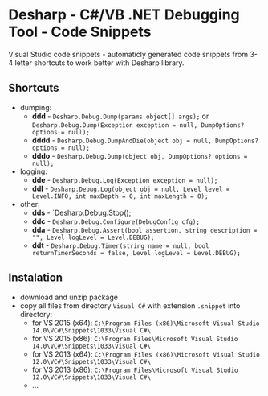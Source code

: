 # Desharp - C#/VB .NET Debugging Tool - Code Snippets
Visual Studio code snippets - automaticly generated code snippets from 3-4 letter shortcuts to work better with Desharp library.

## Shortcuts
- dumping:
  - **ddd** - `Desharp.Debug.Dump(params object[] args);` or `Desharp.Debug.Dump(Exception exception = null, DumpOptions? options = null);`
  - **dddd** - `Desharp.Debug.DumpAndDie(object obj = null, DumpOptions? options = null);`
  - **dddo** - `Desharp.Debug.Dump(object obj, DumpOptions? options = null);`
- logging:
  - **dde** - `Desharp.Debug.Log(Exception exception = null);`
  - **ddl** - `Desharp.Debug.Log(object obj = null, Level level = Level.INFO, int maxDepth = 0, int maxLength = 0);`
- other:
  - **dds** - `Desharp.Debug.Stop();
  - **ddc** - `Desharp.Debug.Configure(DebugConfig cfg);`
  - **dda** - `Desharp.Debug.Assert(bool assertion, string description = "", Level logLevel = Level.DEBUG);`
  - **ddt** - `Desharp.Debug.Timer(string name = null, bool returnTimerSeconds = false, Level logLevel = Level.DEBUG);`


## Instalation
- download and unzip package
- copy all files from directory `Visual C#` with extension `.snippet` into directory:
  - for VS 2015 (x64): `C:\Program Files (x86)\Microsoft Visual Studio 14.0\VC#\Snippets\1033\Visual C#\`
  - for VS 2015 (x86): `C:\Program Files\Microsoft Visual Studio 14.0\VC#\Snippets\1033\Visual C#\`
  - for VS 2013 (x64): `C:\Program Files (x86)\Microsoft Visual Studio 12.0\VC#\Snippets\1033\Visual C#\`
  - for VS 2013 (x86): `C:\Program Files\Microsoft Visual Studio 12.0\VC#\Snippets\1033\Visual C#\`
  - ...
